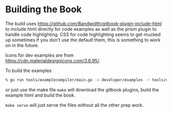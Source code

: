 # Building the Book

The build uses https://github.com/Bandwidth/gitbook-plugin-include-html to include html directly for code examples as well as the prism plugin to handle code highlighting. CSS for code highlighting seems to get mucked up sometimes if you don't use the default them, this is something to work on in the future.

Icons for dev examples are from https://cdn.materialdesignicons.com/3.6.95/.

To build the examples

```bash
% go run tools/examplecompiler/main.go -o developer/examples -r tools/examplecompiler/example_repos.json -t tools/examplecompiler/example_template.tmp
```

or just use the make file `make` will download the gitbook plugins, build the example html and build the book.

`make serve` will just serve the files without all the other prep work.